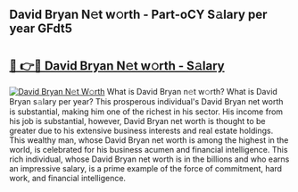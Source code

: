 ## David Bryan N𝚎t w𝚘rth - Part-oCY S𝚊lary per year GFdt5

# <h2><a href="http://gc3srq.nevu.top/?p=David+Bryan">🔗 👉🔴 David Bryan N𝚎t w𝚘rth - S𝚊lary</a></h2>

[![David Bryan N𝚎t W𝚘rth](https://i.imgur.com/Oavwk0R.jpeg)](http://gc3srq.nevu.top/?p=David+Bryan)
What is David Bryan n𝚎t w𝚘rth? What is David Bryan s𝚊lary per year?
This prosperous individual's David Bryan net worth is substantial, making him one of the richest in his sector. His income from his job is substantial, however, David Bryan net worth is thought to be greater due to his extensive business interests and real estate holdings. This wealthy man, whose David Bryan net worth is among the highest in the world, is celebrated for his business acumen and financial intelligence. This rich individual, whose David Bryan net worth is in the billions and who earns an impressive salary, is a prime example of the force of commitment, hard work, and financial intelligence.
